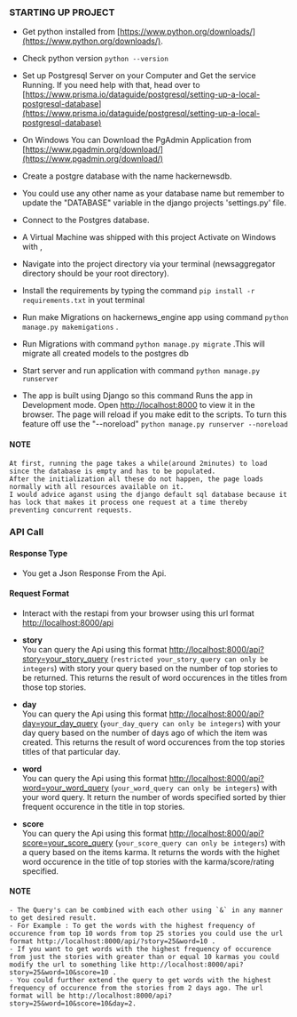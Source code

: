 

### STARTING UP PROJECT
- Get python installed from [https://www.python.org/downloads/](https://www.python.org/downloads/).

- Check python version `python --version`

- Set up Postgresql Server on your Computer and Get the service Running. If you need help with that, head over to [https://www.prisma.io/dataguide/postgresql/setting-up-a-local-postgresql-database](https://www.prisma.io/dataguide/postgresql/setting-up-a-local-postgresql-database)

- On Windows You can Download the PgAdmin Application from [https://www.pgadmin.org/download/](https://www.pgadmin.org/download/)
 
- Create a postgre database with the name hackernewsdb. 

- You could use any other name as your database name but remember to update the "DATABASE" variable in the django projects 'settings.py' file.

- Connect to the Postgres database.

- A Virtual Machine was shipped with this project Activate on Windows with ,

- Navigate into the project directory via your terminal (newsaggregator directory should be your root directory).

- Install the requirements by typing the command  `pip install -r requirements.txt` in yout terminal

- Run make Migrations on hackernews_engine app using command `python manage.py makemigations` . 

- Run Migrations with command `python manage.py migrate` .This will migrate all created models to the postgres db

- Start server and run application with command `python manage.py runserver`

- The app is built using Django so this command Runs the app in Development mode. Open [http://localhost:8000](http://localhost:8000) to view it in the browser. The page will reload if you make edit to the scripts. To turn this feature off use the "--noreload" `python manage.py runserver --noreload`

#### NOTE
    At first, running the page takes a while(around 2minutes) to load since the database is empty and has to be populated.
    After the initialization all these do not happen, the page loads normally with all resources available on it. 
    I would advice aganst using the django default sql database because it has lock that makes it process one request at a time thereby preventing concurrent requests.   

### API Call

#### Response Type
- You get a Json Response From the Api.

#### Request Format

- Interact with the restapi from your browser using this url format [http://localhost:8000/api](http://localhost:8000/api) 

- **story**   
You can query the Api using this format [http://localhost:8000/api?story=your_story_query](http://localhost:8000/api/?story=your_story_query) (`restricted your_story_query can only be integers`) with story your query based on the number of top stories to be returned. This returns the result of word occurences in the titles from those top stories.
- **day**   
You can query the Api using this format [http://localhost:8000/api?day=your_day_query](http://localhost:8000/api/?day=your_day_query) (`your_day_query can only be integers`) with your day query based on the number of days ago of which the item was created. This returns the result of word occurences from the top stories titles of that particular day.
- **word**   
You can query the Api using this format [http://localhost:8000/api?word=your_word_query](http://localhost:8000/api/?word=your_word_query) (`your_word_query can only be integers`) with your word query. It return the number of words specified sorted by thier frequent occurence in the title in top stories.
- **score**   
You can query the Api using this format [http://localhost:8000/api?score=your_score_query](http://localhost:8000/api/?score=your_score_query) (`your_score_query can only be integers`) with a query based on the items karma. It returns the words with the highet word occurence in the title of top stories with the karma/score/rating specified.

#### NOTE
    - The Query's can be combined with each other using `&` in any manner to get desired result. 
    - For Example : To get the words with the highest frequency of occurence from top 10 words from top 25 stories you could use the url format http://localhost:8000/api/?story=25&word=10 .
    - If you want to get words with the highest frequency of occurence from just the stories with greater than or equal 10 karmas you could modify the url to something like http://localhost:8000/api?story=25&word=10&score=10 .
    - You could further extend the query to get words with the highest frequency of occurence from the stories from 2 days ago. The url format will be http://localhost:8000/api?story=25&word=10&score=10&day=2.



